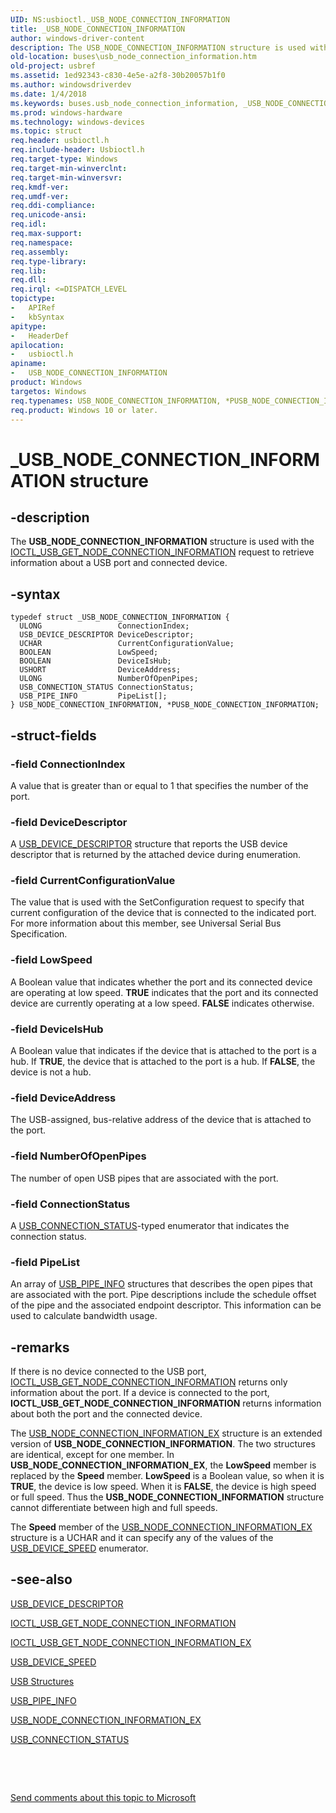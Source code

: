 ```yaml
---
UID: NS:usbioctl._USB_NODE_CONNECTION_INFORMATION
title: _USB_NODE_CONNECTION_INFORMATION
author: windows-driver-content
description: The USB_NODE_CONNECTION_INFORMATION structure is used with the IOCTL_USB_GET_NODE_CONNECTION_INFORMATION request to retrieve information about a USB port and connected device.
old-location: buses\usb_node_connection_information.htm
old-project: usbref
ms.assetid: 1ed92343-c830-4e5e-a2f8-30b20057b1f0
ms.author: windowsdriverdev
ms.date: 1/4/2018
ms.keywords: buses.usb_node_connection_information, _USB_NODE_CONNECTION_INFORMATION, *PUSB_NODE_CONNECTION_INFORMATION, PUSB_NODE_CONNECTION_INFORMATION structure pointer [Buses], USB_NODE_CONNECTION_INFORMATION, USB_NODE_CONNECTION_INFORMATION structure [Buses], PUSB_NODE_CONNECTION_INFORMATION, usbstrct_3c58e495-9552-4e38-81ac-45c23d964825.xml, usbioctl/USB_NODE_CONNECTION_INFORMATION, usbioctl/PUSB_NODE_CONNECTION_INFORMATION
ms.prod: windows-hardware
ms.technology: windows-devices
ms.topic: struct
req.header: usbioctl.h
req.include-header: Usbioctl.h
req.target-type: Windows
req.target-min-winverclnt: 
req.target-min-winversvr: 
req.kmdf-ver: 
req.umdf-ver: 
req.ddi-compliance: 
req.unicode-ansi: 
req.idl: 
req.max-support: 
req.namespace: 
req.assembly: 
req.type-library: 
req.lib: 
req.dll: 
req.irql: <=DISPATCH_LEVEL
topictype: 
-	APIRef
-	kbSyntax
apitype: 
-	HeaderDef
apilocation: 
-	usbioctl.h
apiname: 
-	USB_NODE_CONNECTION_INFORMATION
product: Windows
targetos: Windows
req.typenames: USB_NODE_CONNECTION_INFORMATION, *PUSB_NODE_CONNECTION_INFORMATION
req.product: Windows 10 or later.
---
```


# _USB_NODE_CONNECTION_INFORMATION structure


## -description


The <b>USB_NODE_CONNECTION_INFORMATION</b> structure is used with the <a href="..\usbioctl\ni-usbioctl-ioctl_usb_get_node_connection_information.md">IOCTL_USB_GET_NODE_CONNECTION_INFORMATION</a>  request to retrieve information about a USB port and connected device.


## -syntax


````
typedef struct _USB_NODE_CONNECTION_INFORMATION {
  ULONG                 ConnectionIndex;
  USB_DEVICE_DESCRIPTOR DeviceDescriptor;
  UCHAR                 CurrentConfigurationValue;
  BOOLEAN               LowSpeed;
  BOOLEAN               DeviceIsHub;
  USHORT                DeviceAddress;
  ULONG                 NumberOfOpenPipes;
  USB_CONNECTION_STATUS ConnectionStatus;
  USB_PIPE_INFO         PipeList[];
} USB_NODE_CONNECTION_INFORMATION, *PUSB_NODE_CONNECTION_INFORMATION;
````


## -struct-fields




### -field ConnectionIndex

A value that is greater than or equal to 1 that specifies the number of the port.


### -field DeviceDescriptor

A <a href="..\usbspec\ns-usbspec-_usb_device_descriptor.md">USB_DEVICE_DESCRIPTOR</a> structure that reports the USB device descriptor that is returned by the attached device during enumeration.


### -field CurrentConfigurationValue

The value that is used with the SetConfiguration request to specify that current configuration of the device that is connected to the indicated port. For more information about this member, see Universal Serial Bus Specification.


### -field LowSpeed

A Boolean value that indicates whether the port and its connected device are operating at low speed. <b>TRUE</b> indicates that the port and its connected device are currently operating at a low speed. <b>FALSE</b> indicates otherwise.


### -field DeviceIsHub

A Boolean value that indicates if the device that is attached to the port is a hub. If <b>TRUE</b>, the device that is attached to the port is a hub. If <b>FALSE</b>, the device is not a hub.


### -field DeviceAddress

The USB-assigned, bus-relative address of the device that is attached to the port.


### -field NumberOfOpenPipes

The number of open USB pipes that are associated with the port.


### -field ConnectionStatus

A <a href="..\usbioctl\ne-usbioctl-_usb_connection_status.md">USB_CONNECTION_STATUS</a>-typed enumerator that indicates the connection status.


### -field PipeList

An array of <a href="..\usbioctl\ns-usbioctl-_usb_pipe_info.md">USB_PIPE_INFO</a> structures  that describes the open pipes that are associated with the port. Pipe descriptions include the schedule offset of the pipe and the associated endpoint descriptor. This information can be used to calculate bandwidth usage.


## -remarks


If there is no device connected to the USB port, <a href="..\usbioctl\ni-usbioctl-ioctl_usb_get_node_connection_information.md">IOCTL_USB_GET_NODE_CONNECTION_INFORMATION</a> returns only information about the port. If a device is connected to the port, <b>IOCTL_USB_GET_NODE_CONNECTION_INFORMATION</b> returns information about both the port and the connected device.

The <a href="..\usbioctl\ns-usbioctl-_usb_node_connection_information_ex.md">USB_NODE_CONNECTION_INFORMATION_EX</a> structure is an extended version of <b>USB_NODE_CONNECTION_INFORMATION</b>. The two structures are identical, except for one member. In <b>USB_NODE_CONNECTION_INFORMATION_EX</b>, the <b>LowSpeed</b> member is replaced by the <b>Speed</b> member. <b>LowSpeed</b> is a Boolean value, so when it is <b>TRUE</b>, the device is low speed. When it is <b>FALSE</b>, the device is high speed or full speed. Thus the <b>USB_NODE_CONNECTION_INFORMATION</b> structure cannot differentiate between high and full speeds. 

The <b>Speed</b> member of the <a href="..\usbioctl\ns-usbioctl-_usb_node_connection_information_ex.md">USB_NODE_CONNECTION_INFORMATION_EX</a> structure is a UCHAR and it can specify any of the values of the <a href="..\usbspec\ne-usbspec-_usb_device_speed.md">USB_DEVICE_SPEED</a> enumerator.



## -see-also

<a href="..\usbspec\ns-usbspec-_usb_device_descriptor.md">USB_DEVICE_DESCRIPTOR</a>

<a href="..\usbioctl\ni-usbioctl-ioctl_usb_get_node_connection_information.md">IOCTL_USB_GET_NODE_CONNECTION_INFORMATION</a>

<a href="..\usbioctl\ni-usbioctl-ioctl_usb_get_node_connection_information_ex.md">IOCTL_USB_GET_NODE_CONNECTION_INFORMATION_EX</a>

<a href="..\usbspec\ne-usbspec-_usb_device_speed.md">USB_DEVICE_SPEED</a>

<a href="https://msdn.microsoft.com/library/windows/hardware/ff540160">USB Structures</a>

<a href="..\usbioctl\ns-usbioctl-_usb_pipe_info.md">USB_PIPE_INFO</a>

<a href="..\usbioctl\ns-usbioctl-_usb_node_connection_information_ex.md">USB_NODE_CONNECTION_INFORMATION_EX</a>

<a href="..\usbioctl\ne-usbioctl-_usb_connection_status.md">USB_CONNECTION_STATUS</a>

 

 

<a href="mailto:wsddocfb@microsoft.com?subject=Documentation%20feedback [usbref\buses]:%20USB_NODE_CONNECTION_INFORMATION structure%20 RELEASE:%20(1/4/2018)&amp;body=%0A%0APRIVACY STATEMENT%0A%0AWe use your feedback to improve the documentation. We don't use your email address for any other purpose, and we'll remove your email address from our system after the issue that you're reporting is fixed. While we're working to fix this issue, we might send you an email message to ask for more info. Later, we might also send you an email message to let you know that we've addressed your feedback.%0A%0AFor more info about Microsoft's privacy policy, see http://privacy.microsoft.com/en-us/default.aspx." title="Send comments about this topic to Microsoft">Send comments about this topic to Microsoft</a>

